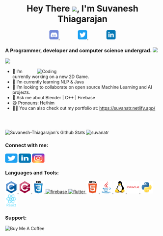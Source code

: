 <h1 align="center">
  Hey There <img src="https://media.giphy.com/media/hvRJCLFzcasrR4ia7z/giphy.gif" width="25px">, I'm Suvanesh Thiagarajan
</h1>
<div align="center" padding:"10px">
  <a href="https://discord.gg/H6s4wAxMfJ">
    <img alt="Suvanesh-Thiagarajan's Discord" width="30px" src="https://github.com/edent/SuperTinyIcons/blob/master/images/svg/discord.svg" />
  </a>&nbsp;&nbsp;&nbsp;&nbsp;&nbsp;&nbsp;&nbsp;&nbsp;&nbsp;&nbsp;&nbsp;&nbsp;&nbsp;&nbsp;
  <a href="https://twitter.com/suvanatr">
    <img  alt="Suvanesh-Thiagarajan's | Twitter" width="30px" src="https://github.com/edent/SuperTinyIcons/blob/master/images/svg/twitter.svg" />
  </a>&nbsp;&nbsp;&nbsp;&nbsp;&nbsp;&nbsp;&nbsp;&nbsp;&nbsp;&nbsp;&nbsp;&nbsp;&nbsp;&nbsp;
  <a href="https://www.linkedin.com/in/suvanesh-thiagarajan/">
    <img  alt="Suvanesh-Thiagarajan's LinkedIN" width="30px" src="https://github.com/edent/SuperTinyIcons/blob/master/images/svg/linkedin.svg" />
  </a>
</div>

<h3>
  A Programmer, developer and computer science undergrad.
  <img src="https://media.giphy.com/media/WUlplcMpOCEmTGBtBW/giphy.gif" width="30"/>
</h3> 

![](https://komarev.com/ghpvc/?username=suvanatr&color=brightgreen&style=flat&label=PROFILE+VIEWS)<br>

<img align="right" alt="Coding" width="400"  src="https://gist.githubusercontent.com/vininjr/d29bb07bdadb41e4b0923bc8fa748b1a/raw/88f20c9d749d756be63f22b09f3c4ac570bc5101/programming.gif">

- 🔭 I’m currently working on a new 2D Game.
- 🌱 I’m currently learning NLP & Java
- 🤔 I’m looking to collaborate on open source Machine Learning and AI projects.
- 💬 Ask me about Blender | C++ | Firebase
- 😄 Pronouns:  He/him
- :man_technologist: You can also check out my portfolio at: https://suvanatr.netlify.app/

<p>
</br></br>
</p>
<p align="left">
 <img src="https://github-readme-stats.vercel.app/api?username=suvanatr&include_all_commits=true&count_private=true&show_icons=true&line_height=20&title_color=b4c483&icon_color=2234AE&text_color=D3D3D3&bg_color=0,000000,477775" alt="Suvanesh-Thiagarajan's Github Stats">
<img src="https://github-readme-stats.vercel.app/api/top-langs?username=suvanatr&show_icons=true&locale=en&layout=compact&title_color=b4c483&icon_color=2234AE&text_color=D3D3D3&bg_color=0,000000,477775" alt="suvanatr" />
 </p>

<h3 align="left">Connect with me:</h3>
<p align="left">
<a href="https://twitter.com/suvanatr target="_blank"><img align="center" src="https://github.com/edent/SuperTinyIcons/blob/master/images/svg/twitter.svg" alt="dharun_official" height="30" width="40" /></a>
<a href="https://www.linkedin.com/in/suvanesh-thiagarajan/" target="_blank"><img align="center" src="https://github.com/edent/SuperTinyIcons/blob/master/images/svg/linkedin.svg" alt="dharun-narayanan-l-k-407459197" height="30" width="40" /></a>
<a href="https://www.instagram.com/suvanesh_thiagarajan/" target="_blank"><img align="center" src="https://github.com/edent/SuperTinyIcons/blob/master/images/svg/instagram.svg" alt="_dharun_26" height="30" width="40" /></a>
</p>


<h3 align="left">Languages and Tools:</h3>
<p align="left"> <a href="https://www.cprogramming.com/" target="_blank"> <img src="https://raw.githubusercontent.com/devicons/devicon/master/icons/c/c-original.svg" alt="c" width="40" height="40"/> </a> <a href="https://www.w3schools.com/cpp/" target="_blank"> <img src="https://raw.githubusercontent.com/devicons/devicon/master/icons/cplusplus/cplusplus-original.svg" alt="cplusplus" width="40" height="40"/> </a> <a href="https://www.w3schools.com/css/" target="_blank"> <img src="https://raw.githubusercontent.com/devicons/devicon/master/icons/css3/css3-original-wordmark.svg" alt="css3" width="40" height="40"/> </a> <a href="https://firebase.google.com/" target="_blank"> <img src="https://www.vectorlogo.zone/logos/firebase/firebase-icon.svg" alt="firebase" width="40" height="40"/> </a> <a href="https://flutter.dev" target="_blank"> <img src="https://www.vectorlogo.zone/logos/flutterio/flutterio-icon.svg" alt="flutter" width="40" height="40"/> </a> <a href="https://www.w3.org/html/" target="_blank"> <img src="https://raw.githubusercontent.com/devicons/devicon/master/icons/html5/html5-original-wordmark.svg" alt="html5" width="40" height="40"/> </a> <a href="https://www.java.com" target="_blank"> <img src="https://raw.githubusercontent.com/devicons/devicon/master/icons/java/java-original.svg" alt="java" width="40" height="40"/> </a> <a href="https://www.linux.org/" target="_blank"> <img src="https://raw.githubusercontent.com/devicons/devicon/master/icons/linux/linux-original.svg" alt="linux" width="40" height="40"/> </a> <a href="https://www.oracle.com/" target="_blank"> <img src="https://raw.githubusercontent.com/devicons/devicon/master/icons/oracle/oracle-original.svg" alt="oracle" width="40" height="40"/> </a> <a href="https://www.python.org" target="_blank"> <img src="https://raw.githubusercontent.com/devicons/devicon/master/icons/python/python-original.svg" alt="python" width="40" height="40"/> </a> <a href="https://reactjs.org/" target="_blank"> <img src="https://raw.githubusercontent.com/devicons/devicon/master/icons/react/react-original-wordmark.svg" alt="react" width="40" height="40"/> </a> </p>

<h3 align="left">Support:</h3>
<p><a href="https://www.buymeacoffee.com/suvanatr"> <img align="left" src="https://cdn.buymeacoffee.com/buttons/v2/default-blue.png" alt="Buy Me A Coffee" height="50" width="210" /></a></p>
